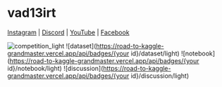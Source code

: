 # vad13irt

[Instagram](https://www.instagram.com/vad13irt/) | 
[Discord](https://discord.com/users/vad13irt) |
[YouTube](https://www.youtube.com/channel/UCMDQotDUpVX_Jnps4328vvg) | 
[Facebook](https://www.facebook.com/vadim.irtlach.5/) 


![competition_light](https://road-to-kaggle-grandmaster.vercel.app/api/badges/{vad13irt}/competition/light)
![dataset](https://road-to-kaggle-grandmaster.vercel.app/api/badges/{your id}/dataset/light)
![notebook](https://road-to-kaggle-grandmaster.vercel.app/api/badges/{your id}/notebook/light)
![discussion](https://road-to-kaggle-grandmaster.vercel.app/api/badges/{your id}/discussion/light)
